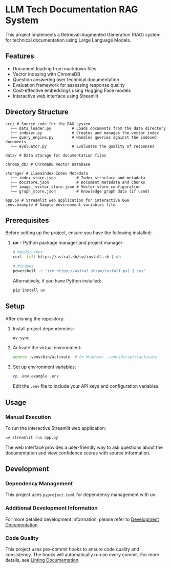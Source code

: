 # LLM Tech Documentation RAG System

This project implements a Retrieval-Augmented Generation (RAG) system for technical documentation using Large Language Models.

## Features

- Document loading from markdown files
- Vector indexing with ChromaDB
- Question answering over technical documentation
- Evaluation framework for assessing response quality
- Cost-effective embeddings using Hugging Face models
- Interactive web interface using Streamlit

## Directory Structure

```plaintext
src/ # Source code for the RAG system
  ├── data_loader.py         # Loads documents from the data directory
  ├── indexer.py             # Creates and manages the vector index
  ├── query_engine.py        # Handles queries against the indexed documents
  └── evaluator.py           # Evaluates the quality of responses

data/ # Data storage for documentation files

chroma_db/ # ChromaDB Vector Database

storage/ # LlamaIndex Index Metadata
  ├── index_store.json         # Index structure and metadata
  ├── docstore.json            # Document metadata and chunks
  ├── image__vector_store.json # Vector store configuration
  └── graph_store.json         # Knowledge graph data (if used)

app.py # Streamlit web application for interactive Q&A
.env.example # Sample environment variables file
```

## Prerequisites

Before setting up the project, ensure you have the following installed:

1. **uv** - Python package manager and project manager:

   ```bash
   # macOS/Linux
   curl -LsSf https://astral.sh/uv/install.sh | sh

   # Windows
   powershell -c "irm https://astral.sh/uv/install.ps1 | iex"
   ```

   Alternatively, if you have Python installed:

   ```bash
   pip install uv
   ```

## Setup

After cloning the repository:

1. Install project dependencies:

   ```bash
   uv sync
   ```

2. Activate the virtual environment:

   ```bash
   source .venv/bin/activate  # On Windows: .venv\Scripts\activate
   ```

3. Set up environment variables:

   ```bash
   cp .env.example .env
   ```

   Edit the `.env` file to include your API keys and configuration variables.

## Usage

### Manual Execution

To run the interactive Streamlit web application:

```bash
uv streamlit run app.py
```

The web interface provides a user-friendly way to ask questions about the documentation and view confidence scores with source information.

## Development

### Dependency Management

This project uses `pyproject.toml` for dependency management with uv.

### Additional Development Information

For more detailed development information, please refer to [Development Documentation](docs/development.md).

### Code Quality

This project uses pre-commit hooks to ensure code quality and consistency.
The hooks will automatically run on every commit. For more details, see [Linting Documentation](docs/linting.md).
